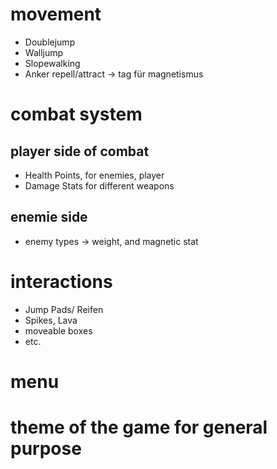# movement
- Doublejump
- Walljump
- Slopewalking
- Anker repell/attract -> tag für magnetismus

# combat system
## player side of combat
- Health Points, for enemies, player
- Damage Stats for different weapons
## enemie side
- enemy types -> weight, and magnetic stat

# interactions
- Jump Pads/ Reifen
- Spikes, Lava
- moveable boxes
- etc.

# menu
# theme of the game for general purpose
